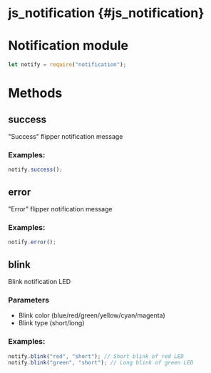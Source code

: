 # js_notification {#js_notification}

# Notification module

```js
let notify = require("notification");
```

# Methods

## success

"Success" flipper notification message

### Examples:

```js
notify.success();
```

## error

"Error" flipper notification message

### Examples:

```js
notify.error();
```

## blink

Blink notification LED

### Parameters

- Blink color (blue/red/green/yellow/cyan/magenta)
- Blink type (short/long)

### Examples:

```js
notify.blink("red", "short"); // Short blink of red LED
notify.blink("green", "short"); // Long blink of green LED
```